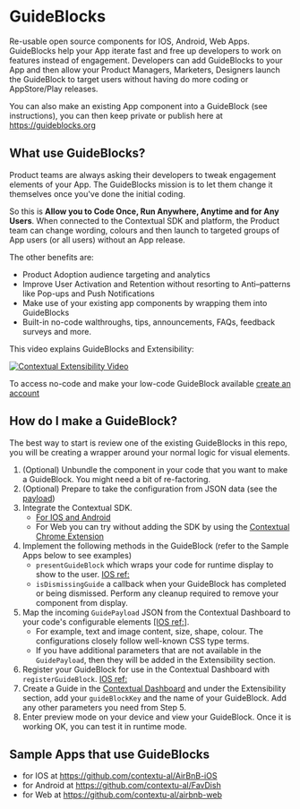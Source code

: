 # GuideBlocks

Re-usable open source components for IOS, Android, Web Apps. GuideBlocks help your App iterate fast and free up developers to work on features instead of engagement.
Developers can add GuideBlocks to your App and then allow your Product Managers, Marketers, Designers launch the GuideBlock to target users without having do more coding or AppStore/Play releases.

You can also make an existing App component into a GuideBlock (see instructions), you can then keep private or publish here at https://guideblocks.org

## What use GuideBlocks?

Product teams are always asking their developers to tweak engagement elements of your App. The GuideBlocks mission is to let them change it themselves once you've done the initial coding.

So this is **Allow you to Code Once, Run Anywhere, Anytime and for Any Users**. When connected to the Contextual SDK and platform, the Product team can change wording, colours and then launch to targeted groups of App users (or all users) without an App release.

The other benefits are:

- Product Adoption audience targeting and analytics
- Improve User Activation and Retention without resorting to Anti–patterns like Pop-ups and Push Notifications
- Make use of your existing app components by wrapping them into GuideBlocks
- Built-in no-code walthroughs, tips, announcements, FAQs, feedback surveys and more.

This video explains GuideBlocks and Extensibility:

<a href="https://player.vimeo.com/video/892110184?h=5450aff1d6" target="_blank">
  <img src="https://i.vimeocdn.com/video/1768561152-e605b806a1b3d931a471131e377904cdbb55b97fcdeeda2bb30882397d4acf1f-d_800x600?r=pad" alt="Contextual Extensibility Video">
</a>

To access no-code and make your low-code GuideBlock available [create an account](https://dashboard.contextu.al/register)

## How do I make a GuideBlock?

The best way to start is review one of the existing GuideBlocks in this repo, you will be creating a wrapper around your normal logic for visual elements.

1. (Optional) Unbundle the component in your code that you want to make a GuideBlock. You might need a bit of re-factoring.
2. (Optional) Prepare to take the configuration from JSON data (see the [payload](https://docs-staging.contextu.al/sdks/ios/reference/guideblocks/ctxbaseguidecontroller/guidepayload/overview/))
3. Integrate the Contextual SDK. 
   - [For IOS and Android](https://dashboard.contextu.al/wizard/mobile_wizard)
   - For Web you can try without adding the SDK by using the [Contextual Chrome Extension](https://dashboard.contextu.al/wizard/web_wizard)
4. Implement the following methods in the GuideBlock (refer to the Sample Apps below to see examples)
   - `presentGuideBlock` which wraps your code for runtime display to show to the user. [IOS ref:](https://docs.contextu.al/sdks/ios/reference/guideblocks/ctxbaseguidecontroller/presentguideblock/)
   - `isDismissingGuide` a callback when your GuideBlock has completed or being dismissed. Perform any cleanup required to remove your component from display.
5. Map the incoming `GuidePayload` JSON from the Contextual Dashboard to your code's configurable elements [[IOS ref:]](https://docs.contextu.al/sdks/ios/reference/guideblocks/ctxbaseguidecontroller/guidepayload/overview/). 
   - For example, text and image content, size, shape, colour. The configurations closely follow well-known CSS type terms.
   - If you have additional parameters that are not available in the `GuidePayload`, then they will be added in the Extensibility section. 
6. Register your GuideBlock for use in the Contextual Dashboard with `registerGuideBlock`. [IOS ref:](https://docs.contextu.al/sdks/ios/reference/guideblocks/overview/)
7. Create a Guide in the [Contextual Dashboard](https://dashboard.contextu.al/) and under the Extensibility section, add your `guideBlockKey` and the name of your GuideBlock. Add any other parameters you need from Step 5.
8. Enter preview mode on your device and view your GuideBlock. Once it is working OK, you can test it in runtime mode.

## Sample Apps that use GuideBlocks

- for IOS at https://github.com/contextu-al/AirBnB-iOS
- for Android at https://github.com/contextu-al/FavDish
- for Web at https://github.com/contextu-al/airbnb-web
